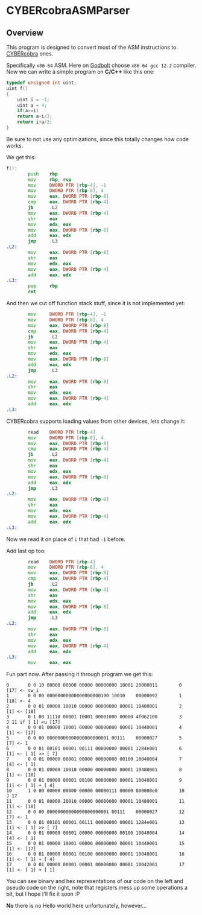 # CYBERcobraASMParser

## Overview

This program is designed to convert most of the ASM instructions to [CYBERcobra](https://github.com/MPSU/APS/tree/%D0%9F%D0%98%D0%9D/Labs/4.%20Primitive%20programmable%20device) ones.

Specifically `x86-64` ASM. Here on [Godbolt](https://godbolt.org/) choose `x86-64 gcc 12.2` compiler. Now we can write a simple program on **C/C++** like this one:

```cpp
typedef unsigned int uint;
uint f()
{
    uint i = -1;
    uint a = 4;
    if(a>=i)
    return a+i/2;
    return i+a/2;
}
```

Be sure to not use any optimizations, since this totally changes how code works.

We get this:

```asm
f():
        push    rbp
        mov     rbp, rsp
        mov     DWORD PTR [rbp-4], -1
        mov     DWORD PTR [rbp-8], 4
        mov     eax, DWORD PTR [rbp-8]
        cmp     eax, DWORD PTR [rbp-4]
        jb      .L2
        mov     eax, DWORD PTR [rbp-4]
        shr     eax
        mov     edx, eax
        mov     eax, DWORD PTR [rbp-8]
        add     eax, edx
        jmp     .L3
.L2:
        mov     eax, DWORD PTR [rbp-8]
        shr     eax
        mov     edx, eax
        mov     eax, DWORD PTR [rbp-4]
        add     eax, edx
.L3:
        pop     rbp
        ret
```

And then we cut off function stack stuff, since it is not implemented yet:

```asm
        mov     DWORD PTR [rbp-4], -1
        mov     DWORD PTR [rbp-8], 4
        mov     eax, DWORD PTR [rbp-8]
        cmp     eax, DWORD PTR [rbp-4]
        jb      .L2
        mov     eax, DWORD PTR [rbp-4]
        shr     eax
        mov     edx, eax
        mov     eax, DWORD PTR [rbp-8]
        add     eax, edx
        jmp     .L3
.L2:
        mov     eax, DWORD PTR [rbp-8]
        shr     eax
        mov     edx, eax
        mov     eax, DWORD PTR [rbp-4]
        add     eax, edx
.L3:
```

CYBERcobra supports loading values from other devices, lets change it:

```asm
        read    DWORD PTR [rbp-4]
        mov     DWORD PTR [rbp-8], 4
        mov     eax, DWORD PTR [rbp-8]
        cmp     eax, DWORD PTR [rbp-4]
        jb      .L2
        mov     eax, DWORD PTR [rbp-4]
        shr     eax
        mov     edx, eax
        mov     eax, DWORD PTR [rbp-8]
        add     eax, edx
        jmp     .L3
.L2:
        mov     eax, DWORD PTR [rbp-8]
        shr     eax
        mov     edx, eax
        mov     eax, DWORD PTR [rbp-4]
        add     eax, edx
.L3:
```

Now we read it on place of `i` that had `-1` before.

Add last op too:

```asm
        read    DWORD PTR [rbp-4]
        mov     DWORD PTR [rbp-8], 4
        mov     eax, DWORD PTR [rbp-8]
        cmp     eax, DWORD PTR [rbp-4]
        jb      .L2
        mov     eax, DWORD PTR [rbp-4]
        shr     eax
        mov     edx, eax
        mov     eax, DWORD PTR [rbp-8]
        add     eax, edx
        jmp     .L3
.L2:
        mov     eax, DWORD PTR [rbp-8]
        shr     eax
        mov     edx, eax
        mov     eax, DWORD PTR [rbp-4]
        add     eax, edx
.L3:
        mov     eax, eax
```

Fun part now. After passing it through program we get this:

```
0       0 0 10 00000 00000 00000 00000000 10001 20000011        0       [17] <- sw_i
1       0 0 00 00000000000000000000100 10010    00000092        1       [18] <- 4
2       0 0 01 00000 10010 00000 00000000 00001 10480001        2       [1] <- [18]
3       0 1 00 11110 00001 10001 00001000 00000 4f062100        3       J 11 if [ 1] <u [17]
4       0 0 01 00000 10001 00000 00000000 00001 10440001        4       [1] <- [17]
5       0 0 00 00000000000000000000001 00111    00000027        5       [7] <- 1
6       0 0 01 00101 00001 00111 00000000 00001 1284e001        6       [1] <- [ 1] >> [ 7]
7       0 0 01 00000 00001 00000 00000000 00100 10040004        7       [4] <- [ 1]
8       0 0 01 00000 10010 00000 00000000 00001 10480001        8       [1] <- [18]
9       0 0 01 00000 00001 00100 00000000 00001 10048001        9       [1] <- [ 1] + [ 4]
10      1 0 00 00000 00000 00000 00000111 00000 800000e0        10      J 17
11      0 0 01 00000 10010 00000 00000000 00001 10480001        11      [1] <- [18]
12      0 0 00 00000000000000000000001 00111    00000027        12      [7] <- 1
13      0 0 01 00101 00001 00111 00000000 00001 1284e001        13      [1] <- [ 1] >> [ 7]
14      0 0 01 00000 00001 00000 00000000 00100 10040004        14      [4] <- [ 1]
15      0 0 01 00000 10001 00000 00000000 00001 10440001        15      [1] <- [17]
16      0 0 01 00000 00001 00100 00000000 00001 10048001        16      [1] <- [ 1] + [ 4]
17      0 0 01 00000 00001 00001 00000000 00001 10042001        17      [1] <- [ 1] + [ 1]
```

You can see binary and hex representations of our code on the left and pseudo code on the right, note that registers mess up some operations a bit, but I hope I'll fix it soon :P

**No** there is no Hello world here unfortunately, however...

